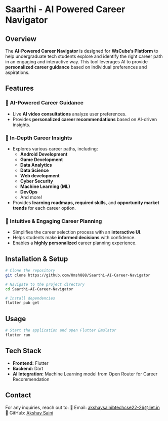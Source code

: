# Saarthi - AI Powered Career Navigator

## Overview
The **AI-Powered Career Navigator** is designed for **WsCube’s Platform** to help undergraduate tech students explore and identify the right career path in an engaging and interactive way. This tool leverages AI to provide **personalized career guidance** based on individual preferences and aspirations.

## Features

### 🔹 AI-Powered Career Guidance
- Live **AI video consultations** analyze user preferences.
- Provides **personalized career recommendations** based on AI-driven insights.

### 🔹 In-Depth Career Insights
- Explores various career paths, including:
  - **Android Development**
  - **Game Development**
  - **Data Analytics**
  - **Data Science**
  - **Web development**
  - **Cyber Security**
  - **Machine Learning (ML)**
  - **DevOps**
  - And more!
- Provides **learning roadmaps, required skills,** and **opportunity market trends** for each career option.

### 🔹 Intuitive & Engaging Career Planning
- Simplifies the career selection process with an **interactive UI**.
- Helps students make **informed decisions** with confidence.
- Enables a **highly personalized** career planning experience.

## Installation & Setup
```bash
# Clone the repository
git clone https://github.com/Omsh888/Saarthi-AI-Career-Navigator

# Navigate to the project directory
cd Saarthi-AI-Career-Navigator

# Install dependencies
flutter pub get

```

## Usage
```bash
# Start the application and open Flutter Emulator
flutter run
```

## Tech Stack
- **Frontend:** Flutter 
- **Backend:** Dart
- **AI Integration:** Machine Learning model from Open Router for Career Recommendation

## Contact
For any inquiries, reach out to:
📧 Email: akshaysainibtechcse22-26@liet.in  
🔗 GitHub: [Akshay Saini](https://github.com/akshaysainidev)
